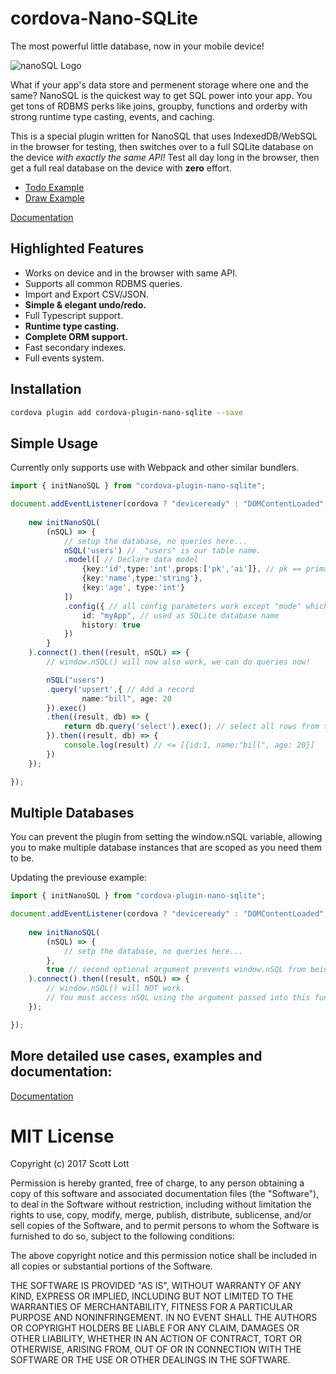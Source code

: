 # cordova-Nano-SQLite

The most powerful little database, now in your mobile device!

<img src="https://raw.githubusercontent.com/ClickSimply/Nano-SQL/master/logo.png" alt="nanoSQL Logo">

What if your app's data store and permenent storage where one and the same?  NanoSQL is the quickest way to get SQL power into your app. You get tons of RDBMS perks like joins, groupby, functions and orderby with strong runtime type casting, events, and caching.  

This is a special plugin written for NanoSQL that uses IndexedDB/WebSQL in the browser for testing, then switches over to a full SQLite database on the device *with exactly the same API!*  Test all day long in the browser, then get a full real database on the device with **zero** effort.

* [Todo Example](https://nanosql.io/react-todo/)
* [Draw Example](https://nanosql.io/react-draw/)

[Documentation](https://docs.nanosql.io/)

## Highlighted Features
- Works on device and in the browser with same API.
- Supports all common RDBMS queries.
- Import and Export CSV/JSON.
- **Simple & elegant undo/redo.**
- Full Typescript support.
- **Runtime type casting.**
- **Complete ORM support.**
- Fast secondary indexes.
- Full events system.


## Installation

```sh
cordova plugin add cordova-plugin-nano-sqlite --save
```

## Simple Usage

Currently only supports use with Webpack and other similar bundlers.

```ts
import { initNanoSQL } from "cordova-plugin-nano-sqlite";

document.addEventListener(cordova ? "deviceready" : "DOMContentLoaded", () => {
  
    new initNanoSQL(
        (nSQL) => {
            // setup the database, no queries here...
            nSQL('users') //  "users" is our table name.
            .model([ // Declare data model
                {key:'id',type:'int',props:['pk','ai']}, // pk == primary key, ai == auto incriment
                {key:'name',type:'string'},
                {key:'age', type:'int'}
            ])
            .config({ // all config parameters work except "mode" which is overwritten by the plugin.
                id: "myApp", // used as SQLite database name
                history: true
            })
        }
    ).connect().then((result, nSQL) => {
        // window.nSQL() will now also work, we can do queries now!

        nSQL("users")
        .query('upsert',{ // Add a record
                name:"bill", age: 20
        }).exec()
        .then((result, db) => {
            return db.query('select').exec(); // select all rows from the current active table
        }).then((result, db) => {
            console.log(result) // <= [{id:1, name:"bill", age: 20}]
        })
    });

});

```

## Multiple Databases

You can prevent the plugin from setting the window.nSQL variable, allowing you to make multiple database instances that are scoped as you need them to be.

Updating the previouse example:

```ts
import { initNanoSQL } from "cordova-plugin-nano-sqlite";

document.addEventListener(cordova ? "deviceready" : "DOMContentLoaded", () => {
  
    new initNanoSQL(
        (nSQL) => {
            // setp the database, no queries here...
        },
        true // second optional argument prevents window.nSQL from being set.
    ).connect().then((result, nSQL) => {
        // window.nSQL() will NOT work.
        // You must access nSQL using the argument passed into this function.
    });

});

```

## More detailed use cases, examples and documentation: 
[Documentation](https://docs.nanosql.io/)

# MIT License

Copyright (c) 2017 Scott Lott

Permission is hereby granted, free of charge, to any person obtaining a copy
of this software and associated documentation files (the "Software"), to deal
in the Software without restriction, including without limitation the rights
to use, copy, modify, merge, publish, distribute, sublicense, and/or sell
copies of the Software, and to permit persons to whom the Software is
furnished to do so, subject to the following conditions:

The above copyright notice and this permission notice shall be included in all
copies or substantial portions of the Software.

THE SOFTWARE IS PROVIDED "AS IS", WITHOUT WARRANTY OF ANY KIND, EXPRESS OR
IMPLIED, INCLUDING BUT NOT LIMITED TO THE WARRANTIES OF MERCHANTABILITY,
FITNESS FOR A PARTICULAR PURPOSE AND NONINFRINGEMENT. IN NO EVENT SHALL THE
AUTHORS OR COPYRIGHT HOLDERS BE LIABLE FOR ANY CLAIM, DAMAGES OR OTHER
LIABILITY, WHETHER IN AN ACTION OF CONTRACT, TORT OR OTHERWISE, ARISING FROM,
OUT OF OR IN CONNECTION WITH THE SOFTWARE OR THE USE OR OTHER DEALINGS IN THE
SOFTWARE.